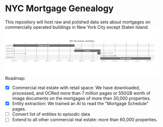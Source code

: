 # NYC Mortgage Genealogy

This repository will host raw and polished data sets about mortgages on commercially operated buildings in New York City except Staten Island.
![GANTT](</misc/mermaid-diagram-20210818231325.png>)
Roadmap:

- [x] Commercial real estate with retail space: We have downloaded, processed, and OCRed more than 7 million pages or 550GB worth of image documents on the mortgages of more than 30,000 properties.
- [x] Entity extraction: We trained an AI to read the "Mortgage Schedule" pages.
- [ ] Convert list of entities to episodic data 
- [ ] Extend to all other commercial real estate: more than 60,000 properties.

